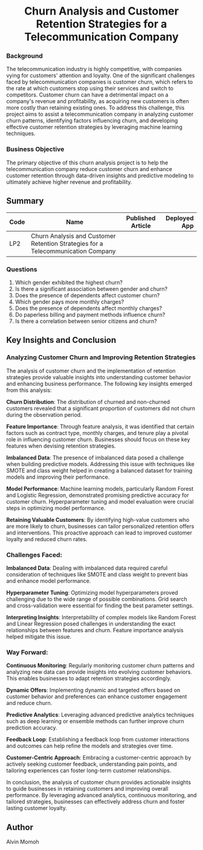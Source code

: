 # <center>Churn Analysis and Customer Retention Strategies for a Telecommunication Company</center>

### Background
The telecommunication industry is highly competitive, with companies vying for customers' attention and loyalty. One of the significant challenges faced by telecommunication companies is customer churn, which refers to the rate at which customers stop using their services and switch to competitors. Customer churn can have a detrimental impact on a company's revenue and profitability, as acquiring new customers is often more costly than retaining existing ones. To address this challenge, this project aims to assist a telecommunication company in analyzing customer churn patterns, identifying factors influencing churn, and developing effective customer retention strategies by leveraging machine learning techniques.

###  Business Objective
The primary objective of this churn analysis project is to help the telecommunication company reduce customer churn and enhance customer retention through data-driven insights and predictive modeling to ultimately achieve higher revenue and profitability.


## Summary
| Code      | Name        | Published Article |  Deployed App |
|-----------|-------------|:-------------:|------:|
| LP2 | Churn Analysis and Customer Retention Strategies for a Telecommunication Company |        |          |

### Questions
1. Which gender exhibited the highest churn?
2. Is there a significant association between gender and churn?
3. Does the presence of dependents affect customer churn? 
4. Which gender pays more monthly charges? 
5. Does the presence of dependents affect monthly charges?
6. Do paperless billing and payment methods influence churn?  
7. Is there a correlation between senior citizens and churn?

## Key Insights and Conclusion
### Analyzing Customer Churn and Improving Retention Strategies

The analysis of customer churn and the implementation of retention strategies provide valuable insights into understanding customer behavior and enhancing business performance. The following key insights emerged from this analysis:

**Churn Distribution**: The distribution of churned and non-churned customers revealed that a significant proportion of customers did not churn during the observation period. 

**Feature Importance**: Through feature analysis, it was identified that certain factors such as contract type, monthly charges, and tenure play a pivotal role in influencing customer churn. Businesses should focus on these key features when devising retention strategies.

**Imbalanced Data**: The presence of imbalanced data posed a challenge when building predictive models. Addressing this issue with techniques like SMOTE and class weight helped in creating a balanced dataset for training models and improving their performance.

**Model Performance**: Machine learning models, particularly Random Forest and Logistic Regression, demonstrated promising predictive accuracy for customer churn. Hyperparameter tuning and model evaluation were crucial steps in optimizing model performance.

**Retaining Valuable Customers**: By identifying high-value customers who are more likely to churn, businesses can tailor personalized retention offers and interventions. This proactive approach can lead to improved customer loyalty and reduced churn rates.

### Challenges Faced:

**Imbalanced Data**: Dealing with imbalanced data required careful consideration of techniques like SMOTE and class weight to prevent bias and enhance model performance.

**Hyperparameter Tuning**: Optimizing model hyperparameters proved challenging due to the wide range of possible combinations. Grid search and cross-validation were essential for finding the best parameter settings.

**Interpreting Insights**: Interpretability of complex models like Random Forest and Linear Regression posed challenges in understanding the exact relationships between features and churn. Feature importance analysis helped mitigate this issue.

### Way Forward:

**Continuous Monitoring**: Regularly monitoring customer churn patterns and analyzing new data can provide insights into evolving customer behaviors. This enables businesses to adapt retention strategies accordingly.

**Dynamic Offers**: Implementing dynamic and targeted offers based on customer behavior and preferences can enhance customer engagement and reduce churn.

**Predictive Analytics**: Leveraging advanced predictive analytics techniques such as deep learning or ensemble methods can further improve churn prediction accuracy.

**Feedback Loop**: Establishing a feedback loop from customer interactions and outcomes can help refine the models and strategies over time.

**Customer-Centric Approach**: Embracing a customer-centric approach by actively seeking customer feedback, understanding pain points, and tailoring experiences can foster long-term customer relationships.

In conclusion, the analysis of customer churn provides actionable insights to guide businesses in retaining customers and improving overall performance. By leveraging advanced analytics, continuous monitoring, and tailored strategies, businesses can effectively address churn and foster lasting customer loyalty.


## Author
Alvin Momoh

